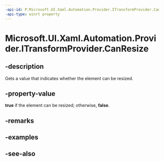 ```yaml
---
-api-id: P:Microsoft.UI.Xaml.Automation.Provider.ITransformProvider.CanResize
-api-type: winrt property
---
```


<!-- Property syntax
public bool CanResize { get; }
-->

# Microsoft.UI.Xaml.Automation.Provider.ITransformProvider.CanResize

## -description
Gets a value that indicates whether the element can be resized.

## -property-value
**true** if the element can be resized; otherwise, **false**.

## -remarks

## -examples

## -see-also
